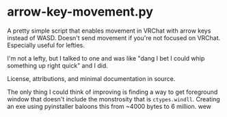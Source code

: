 # arrow-key-movement.py

A pretty simple script that enables movement in VRChat with arrow keys instead of WASD. Doesn't send movement if you're not focused on VRChat. Especially useful for lefties.

I'm not a lefty, but I talked to one and was like "dang I bet I could whip something up right quick" and I did.

License, attributions, and minimal documentation in source.

The only thing I could think of improving is finding a way to get foreground window that doesn't include the monstrosity that is `ctypes.windll`. Creating an exe using pyinstaller baloons this from ~4000 bytes to 6 million. wew
